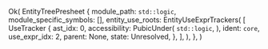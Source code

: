 Ok(
    EntityTreePresheet {
        module_path: `std::logic`,
        module_specific_symbols: [],
        entity_use_roots: EntityUseExprTrackers(
            [
                UseTracker {
                    ast_idx: 0,
                    accessibility: PubicUnder(
                        `std::logic`,
                    ),
                    ident: `core`,
                    use_expr_idx: 2,
                    parent: None,
                    state: Unresolved,
                },
            ],
        ),
    },
)